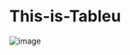 # This-is-Tableu
![image](https://user-images.githubusercontent.com/62345938/216228100-e6d9ea99-eda4-4cc3-ad96-39ecd65cdf23.png)

